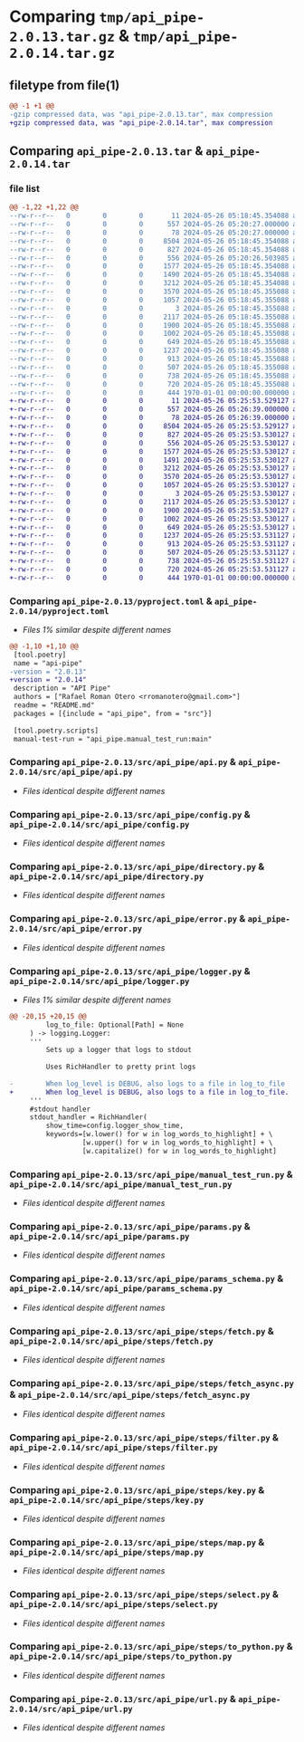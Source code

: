# Comparing `tmp/api_pipe-2.0.13.tar.gz` & `tmp/api_pipe-2.0.14.tar.gz`

## filetype from file(1)

```diff
@@ -1 +1 @@
-gzip compressed data, was "api_pipe-2.0.13.tar", max compression
+gzip compressed data, was "api_pipe-2.0.14.tar", max compression
```

## Comparing `api_pipe-2.0.13.tar` & `api_pipe-2.0.14.tar`

### file list

```diff
@@ -1,22 +1,22 @@
--rw-r--r--   0        0        0       11 2024-05-26 05:18:45.354088 api_pipe-2.0.13/README.md
--rw-r--r--   0        0        0      557 2024-05-26 05:20:27.000000 api_pipe-2.0.13/pyproject.toml
--rw-r--r--   0        0        0       78 2024-05-26 05:20:27.000000 api_pipe-2.0.13/src/api_pipe/__init__.py
--rw-r--r--   0        0        0     8504 2024-05-26 05:18:45.354088 api_pipe-2.0.13/src/api_pipe/api.py
--rw-r--r--   0        0        0      827 2024-05-26 05:18:45.354088 api_pipe-2.0.13/src/api_pipe/config.py
--rw-r--r--   0        0        0      556 2024-05-26 05:20:26.503985 api_pipe-2.0.13/src/api_pipe/directory.py
--rw-r--r--   0        0        0     1577 2024-05-26 05:18:45.354088 api_pipe-2.0.13/src/api_pipe/error.py
--rw-r--r--   0        0        0     1490 2024-05-26 05:18:45.354088 api_pipe-2.0.13/src/api_pipe/logger.py
--rw-r--r--   0        0        0     3212 2024-05-26 05:18:45.354088 api_pipe-2.0.13/src/api_pipe/manual_test_run.py
--rw-r--r--   0        0        0     3570 2024-05-26 05:18:45.355088 api_pipe-2.0.13/src/api_pipe/params.py
--rw-r--r--   0        0        0     1057 2024-05-26 05:18:45.355088 api_pipe-2.0.13/src/api_pipe/params_schema.py
--rw-r--r--   0        0        0        3 2024-05-26 05:18:45.355088 api_pipe-2.0.13/src/api_pipe/steps/__init__.py
--rw-r--r--   0        0        0     2117 2024-05-26 05:18:45.355088 api_pipe-2.0.13/src/api_pipe/steps/fetch.py
--rw-r--r--   0        0        0     1900 2024-05-26 05:18:45.355088 api_pipe-2.0.13/src/api_pipe/steps/fetch_async.py
--rw-r--r--   0        0        0     1002 2024-05-26 05:18:45.355088 api_pipe-2.0.13/src/api_pipe/steps/filter.py
--rw-r--r--   0        0        0      649 2024-05-26 05:18:45.355088 api_pipe-2.0.13/src/api_pipe/steps/key.py
--rw-r--r--   0        0        0     1237 2024-05-26 05:18:45.355088 api_pipe-2.0.13/src/api_pipe/steps/map.py
--rw-r--r--   0        0        0      913 2024-05-26 05:18:45.355088 api_pipe-2.0.13/src/api_pipe/steps/select.py
--rw-r--r--   0        0        0      507 2024-05-26 05:18:45.355088 api_pipe-2.0.13/src/api_pipe/steps/to_json.py
--rw-r--r--   0        0        0      738 2024-05-26 05:18:45.355088 api_pipe-2.0.13/src/api_pipe/steps/to_python.py
--rw-r--r--   0        0        0      720 2024-05-26 05:18:45.355088 api_pipe-2.0.13/src/api_pipe/url.py
--rw-r--r--   0        0        0      444 1970-01-01 00:00:00.000000 api_pipe-2.0.13/PKG-INFO
+-rw-r--r--   0        0        0       11 2024-05-26 05:25:53.529127 api_pipe-2.0.14/README.md
+-rw-r--r--   0        0        0      557 2024-05-26 05:26:39.000000 api_pipe-2.0.14/pyproject.toml
+-rw-r--r--   0        0        0       78 2024-05-26 05:26:39.000000 api_pipe-2.0.14/src/api_pipe/__init__.py
+-rw-r--r--   0        0        0     8504 2024-05-26 05:25:53.529127 api_pipe-2.0.14/src/api_pipe/api.py
+-rw-r--r--   0        0        0      827 2024-05-26 05:25:53.530127 api_pipe-2.0.14/src/api_pipe/config.py
+-rw-r--r--   0        0        0      556 2024-05-26 05:25:53.530127 api_pipe-2.0.14/src/api_pipe/directory.py
+-rw-r--r--   0        0        0     1577 2024-05-26 05:25:53.530127 api_pipe-2.0.14/src/api_pipe/error.py
+-rw-r--r--   0        0        0     1491 2024-05-26 05:25:53.530127 api_pipe-2.0.14/src/api_pipe/logger.py
+-rw-r--r--   0        0        0     3212 2024-05-26 05:25:53.530127 api_pipe-2.0.14/src/api_pipe/manual_test_run.py
+-rw-r--r--   0        0        0     3570 2024-05-26 05:25:53.530127 api_pipe-2.0.14/src/api_pipe/params.py
+-rw-r--r--   0        0        0     1057 2024-05-26 05:25:53.530127 api_pipe-2.0.14/src/api_pipe/params_schema.py
+-rw-r--r--   0        0        0        3 2024-05-26 05:25:53.530127 api_pipe-2.0.14/src/api_pipe/steps/__init__.py
+-rw-r--r--   0        0        0     2117 2024-05-26 05:25:53.530127 api_pipe-2.0.14/src/api_pipe/steps/fetch.py
+-rw-r--r--   0        0        0     1900 2024-05-26 05:25:53.530127 api_pipe-2.0.14/src/api_pipe/steps/fetch_async.py
+-rw-r--r--   0        0        0     1002 2024-05-26 05:25:53.530127 api_pipe-2.0.14/src/api_pipe/steps/filter.py
+-rw-r--r--   0        0        0      649 2024-05-26 05:25:53.530127 api_pipe-2.0.14/src/api_pipe/steps/key.py
+-rw-r--r--   0        0        0     1237 2024-05-26 05:25:53.531127 api_pipe-2.0.14/src/api_pipe/steps/map.py
+-rw-r--r--   0        0        0      913 2024-05-26 05:25:53.531127 api_pipe-2.0.14/src/api_pipe/steps/select.py
+-rw-r--r--   0        0        0      507 2024-05-26 05:25:53.531127 api_pipe-2.0.14/src/api_pipe/steps/to_json.py
+-rw-r--r--   0        0        0      738 2024-05-26 05:25:53.531127 api_pipe-2.0.14/src/api_pipe/steps/to_python.py
+-rw-r--r--   0        0        0      720 2024-05-26 05:25:53.531127 api_pipe-2.0.14/src/api_pipe/url.py
+-rw-r--r--   0        0        0      444 1970-01-01 00:00:00.000000 api_pipe-2.0.14/PKG-INFO
```

### Comparing `api_pipe-2.0.13/pyproject.toml` & `api_pipe-2.0.14/pyproject.toml`

 * *Files 1% similar despite different names*

```diff
@@ -1,10 +1,10 @@
 [tool.poetry]
 name = "api-pipe"
-version = "2.0.13"
+version = "2.0.14"
 description = "API Pipe"
 authors = ["Rafael Roman Otero <rromanotero@gmail.com>"]
 readme = "README.md"
 packages = [{include = "api_pipe", from = "src"}]
 
 [tool.poetry.scripts]
 manual-test-run = "api_pipe.manual_test_run:main"
```

### Comparing `api_pipe-2.0.13/src/api_pipe/api.py` & `api_pipe-2.0.14/src/api_pipe/api.py`

 * *Files identical despite different names*

### Comparing `api_pipe-2.0.13/src/api_pipe/config.py` & `api_pipe-2.0.14/src/api_pipe/config.py`

 * *Files identical despite different names*

### Comparing `api_pipe-2.0.13/src/api_pipe/directory.py` & `api_pipe-2.0.14/src/api_pipe/directory.py`

 * *Files identical despite different names*

### Comparing `api_pipe-2.0.13/src/api_pipe/error.py` & `api_pipe-2.0.14/src/api_pipe/error.py`

 * *Files identical despite different names*

### Comparing `api_pipe-2.0.13/src/api_pipe/logger.py` & `api_pipe-2.0.14/src/api_pipe/logger.py`

 * *Files 1% similar despite different names*

```diff
@@ -20,15 +20,15 @@
         log_to_file: Optional[Path] = None
     ) -> logging.Logger:
     '''
         Sets up a logger that logs to stdout
 
         Uses RichHandler to pretty print logs
 
-        When log_level is DEBUG, also logs to a file in log_to_file
+        When log_level is DEBUG, also logs to a file in log_to_file.
     '''
     #stdout handler
     stdout_handler = RichHandler(
         show_time=config.logger_show_time,
         keywords=[w.lower() for w in log_words_to_highlight] + \
                  [w.upper() for w in log_words_to_highlight] + \
                  [w.capitalize() for w in log_words_to_highlight]
```

### Comparing `api_pipe-2.0.13/src/api_pipe/manual_test_run.py` & `api_pipe-2.0.14/src/api_pipe/manual_test_run.py`

 * *Files identical despite different names*

### Comparing `api_pipe-2.0.13/src/api_pipe/params.py` & `api_pipe-2.0.14/src/api_pipe/params.py`

 * *Files identical despite different names*

### Comparing `api_pipe-2.0.13/src/api_pipe/params_schema.py` & `api_pipe-2.0.14/src/api_pipe/params_schema.py`

 * *Files identical despite different names*

### Comparing `api_pipe-2.0.13/src/api_pipe/steps/fetch.py` & `api_pipe-2.0.14/src/api_pipe/steps/fetch.py`

 * *Files identical despite different names*

### Comparing `api_pipe-2.0.13/src/api_pipe/steps/fetch_async.py` & `api_pipe-2.0.14/src/api_pipe/steps/fetch_async.py`

 * *Files identical despite different names*

### Comparing `api_pipe-2.0.13/src/api_pipe/steps/filter.py` & `api_pipe-2.0.14/src/api_pipe/steps/filter.py`

 * *Files identical despite different names*

### Comparing `api_pipe-2.0.13/src/api_pipe/steps/key.py` & `api_pipe-2.0.14/src/api_pipe/steps/key.py`

 * *Files identical despite different names*

### Comparing `api_pipe-2.0.13/src/api_pipe/steps/map.py` & `api_pipe-2.0.14/src/api_pipe/steps/map.py`

 * *Files identical despite different names*

### Comparing `api_pipe-2.0.13/src/api_pipe/steps/select.py` & `api_pipe-2.0.14/src/api_pipe/steps/select.py`

 * *Files identical despite different names*

### Comparing `api_pipe-2.0.13/src/api_pipe/steps/to_python.py` & `api_pipe-2.0.14/src/api_pipe/steps/to_python.py`

 * *Files identical despite different names*

### Comparing `api_pipe-2.0.13/src/api_pipe/url.py` & `api_pipe-2.0.14/src/api_pipe/url.py`

 * *Files identical despite different names*

